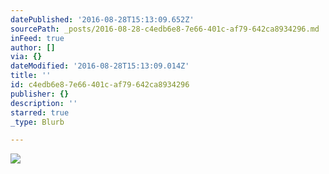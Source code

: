 ```yaml
---
datePublished: '2016-08-28T15:13:09.652Z'
sourcePath: _posts/2016-08-28-c4edb6e8-7e66-401c-af79-642ca8934296.md
inFeed: true
author: []
via: {}
dateModified: '2016-08-28T15:13:09.014Z'
title: ''
id: c4edb6e8-7e66-401c-af79-642ca8934296
publisher: {}
description: ''
starred: true
_type: Blurb

---
```

![](https://the-grid-user-content.s3-us-west-2.amazonaws.com/82ffaf66-3abb-49c8-a398-07a1858445a0.jpg)